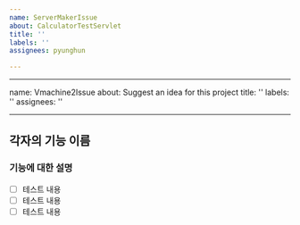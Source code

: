 ```yaml
---
name: ServerMakerIssue
about: CalculatorTestServlet
title: ''
labels: ''
assignees: pyunghun

---
```


---
name: Vmachine2Issue
about: Suggest an idea for this project
title: ''
labels: ''
assignees: ''

---

## 각자의 기능 이름

### 기능에 대한 설명



- [ ] 테스트 내용
- [ ] 테스트 내용
- [ ] 테스트 내용
